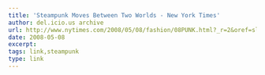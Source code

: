 ```yaml
---
title: 'Steampunk Moves Between Two Worlds - New York Times'
author: del.icio.us archive
url: http://www.nytimes.com/2008/05/08/fashion/08PUNK.html?_r=2&oref=slogin&oref=slogin
date: 2008-05-08
excerpt: 
tags: link,steampunk
type: link
---
```

